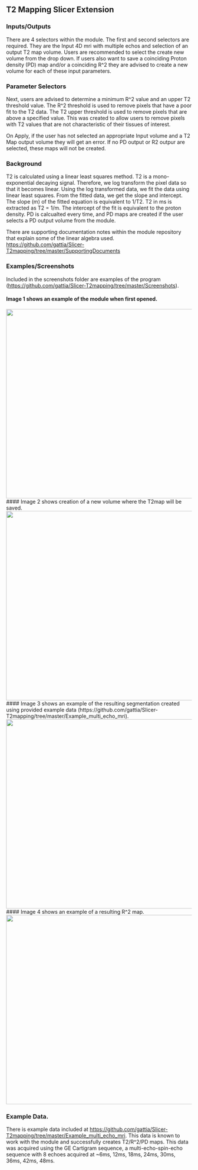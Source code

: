 ## T2 Mapping Slicer Extension 

### Inputs/Outputs
There are 4 selectors within the module. 
The first and second selectors are required. They are the Input 4D mri with multiple echos and selection of an output T2 map volume. Users are recommended to select the create new volume from the drop down. If users also want to save a coinciding Proton density (PD) map and/or a coinciding R^2 they are advised to create a new volume for each of these input parameters. 

### Parameter Selectors
Next, users are advised to determine a minimum R^2 value and an upper T2 threshold value. The R^2 threshold is used to remove pixels that have a poor fit to the T2 data. The T2 upper threshold is used to remove pixels that are above a specified value. This was created to allow users to remove pixels with T2 values that are not characteristic of their tissues of interest. 

On Apply, if the user has not selected an appropriate Input volume and a T2 Map output volume they will get an error. If no PD output or R2 outpur are selected, these maps will not be created. 

### Background
T2 is calculated using a linear least squares method. T2 is a mono-exponential decaying signal. Therefore, we log transform the pixel data so that it becomes linear. Using the log transformed data, we fit the data using linear least squares. From the fitted data, we get the slope and intercept. The slope (m) of the fitted equation is equivalent to 1/T2. T2 in ms is extracted as T2 = 1/m. The intercept of the fit is equivalent to the proton density. PD is calcualted every time, and PD maps are created if the user selects a PD output volume from the module. 

There are supporting documentation notes within the module repository that explain some of the linear algebra used. https://github.com/gattia/Slicer-T2mapping/tree/master/SupportingDocuments

### Examples/Screenshots
Included in the screenshots folder are examples of the program (https://github.com/gattia/Slicer-T2mapping/tree/master/Screenshots). 

#### Image 1 shows an example of the module when first opened. 
<img src="https://github.com/gattia/Slicer-T2mapping/blob/master/Screenshots/1_Module_and_multi_echo_t2_image.png" width="512">
#### Image 2 shows creation of a new volume where the T2map will be saved. 
<img src="https://github.com/gattia/Slicer-T2mapping/blob/master/Screenshots/2_Module_create_new_volume_t2.png" width="512">
#### Image 3 shows an example of the resulting segmentation created using provided example data (https://github.com/gattia/Slicer-T2mapping/tree/master/Example_multi_echo_mri). 
<img src="https://github.com/gattia/Slicer-T2mapping/blob/master/Screenshots/3_Example_resulting_t2_map_r2_threshold_0.7_t2_upper_threshold_100.png" width="512">
#### Image 4 shows an example of a resulting R^2 map. 
<img src="https://github.com/gattia/Slicer-T2mapping/blob/master/Screenshots/4_Example_resulting_R2_map_r2_threshold_0.7_t2_upper_threshold_100.png" width="512">


### Example Data. 
There is example data included at https://github.com/gattia/Slicer-T2mapping/tree/master/Example_multi_echo_mri. This data is known to work with the module and successfully creates T2/R^2/PD maps. This data was acquired using the GE Cartigram sequence, a multi-echo-spin-echo sequence with 8 echoes acquired at ~6ms, 12ms, 18ms, 24ms, 30ms, 36ms, 42ms, 48ms. 
